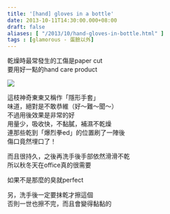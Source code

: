 ```yaml
---
title: '[hand] gloves in a bottle'
date: 2013-10-11T14:30:00.000+08:00
draft: false
aliases: [ "/2013/10/hand-gloves-in-bottle.html" ]
tags : [glamorous - 蛋臉以外]
---
```


乾燥時最常發生的工傷是paper cut  
要用好一點的hand care product  

![](/images/glovesinabottle.jpg)

這枝神奇東東又稱作「隱形手套」  
味道，絕對是不敢恭維（好～難～聞～）  
不過用後效果是非常的好  
用量少，吸收快，不黏膩，補濕不乾燥  
連那些乾到「爆烈拳ed」的位置刷了一陣後  
傷口竟然埋口了！  
  
而且很持久，之後再洗手後手部依然滑滑不乾  
所以秋冬天在office真的很需要  
  
如果不是那麼的臭就perfect  
  
另，洗手後一定要抹乾才擦這個  
否則一世也擦不完，而且會變得黏黏的
